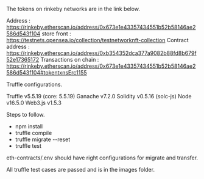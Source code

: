 The tokens on rinkeby networks are in the link below. 

Address : https://rinkeby.etherscan.io/address/0x673e1e43357434551b52b58146ae2586d543f104
store front : https://testnets.opensea.io/collection/testnetworknft-collection
Contract address : https://rinkeby.etherscan.io/address/0xb354352dca377a9082b88fd8b679f52e17365172
Transactions on chain :  https://rinkeby.etherscan.io/address/0x673e1e43357434551b52b58146ae2586d543f104#tokentxnsErc1155

Truffle configurations. 

Truffle v5.5.19 (core: 5.5.19)
Ganache v7.2.0
Solidity v0.5.16 (solc-js)
Node v16.5.0
Web3.js v1.5.3

Steps to follow. 
- npm install
- truffle compile
- truffle migrate --reset
- truffle test


eth-contracts/.env should have right configurations for migrate and transfer. 

All truffle test cases are passed and is in the images folder. 